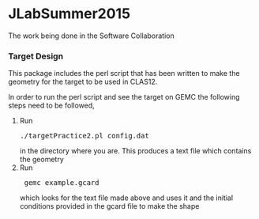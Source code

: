 # JLabSummer2015
The work being done in the Software Collaboration

<h3> Target Design </h3>
This package includes the perl script that has been written to make the geometry for the target to be used in CLAS12. 

<p>In order to run the perl script and see the target on GEMC the following steps need to be followed,
  <ol>
  <li> Run <pre>./targetPractice2.pl config.dat </pre>  in the directory where you are. This produces a text file which contains the geometry</li>
  <li> Run <pre> gemc example.gcard </pre> which looks for the text file made above and uses it and the initial conditions provided in the gcard file to make the shape </li>
  </ol>
